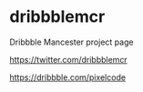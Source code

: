 dribbblemcr
===========

Dribbble Mancester project page

https://twitter.com/dribbblemcr

https://dribbble.com/pixelcode
